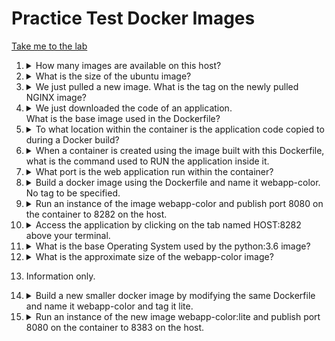 # Practice Test Docker Images

[Take me to the lab](https://kodekloud.com/topic/practice-test-docker-images-2/)

1.  <details>
    <summary>How many images are available on this host?</summary>

    Run the following and count the images.

    ```bash
    docker image ls
    ```

    Alternatively, run

    ```bash
    docker image ls | wc -l
    ```

    This counts the number of lines output by the docker command _including_ the headings, so subract one from the result. Knowing this trick would save time in the exam were you asked a similar question!
    </details>

1.  <details>
    <summary>What is the size of the ubuntu image?</summary>

    Run the following, locate the `ubuntu` image and note its size.

    ```bash
    docker image ls
    ```

    Time saving alternative:

    ```bash
    docker image ls | grep ubuntu
    ```

    This will show only the line containing `ubuntu`. Note the size.
    </details>

1.  <details>
    <summary>We just pulled a new image. What is the tag on the newly pulled NGINX image?</summary>

    Let's go straight with the time saver!

    ```bash
    docker image ls | grep nginx
    ```

    We'll see more than one result. Some were there before, and one wasn't. Identify the correct one from the answers given.
    </details>

1.  <details>
    <summary>We just downloaded the code of an application.<br/>What is the base image used in the Dockerfile?</summary>

    Inspect the Dockerfile in the webapp-color directory.

    1. Check that the dockerfile is indeed called `Dockerfile`

        ```bash
        ls -l webapp-color
        ```

    1. View the content

        ```bash
        cat webapp-color/Dockerfile
        ```

    1. Check the `FROM` line in the output. This specifies the base image.

    </details>

1.  <details>
    <summary>To what location within the container is the application code copied to during a Docker build?</summary>

    From the same Dockerfile, check the `COPY` line.

    </details>

1.  <details>
    <summary>When a container is created using the image built with this Dockerfile, what is the command used to RUN the application inside it.</summary>

    The initial command and areguments that are run when the container starts are specified by the `ENTRYPOINT` in the Dockerfile.

    </details>

1.  <details>
    <summary>What port is the web application run within the container?</summary>

    The port that the container listens on is set with the `EXPOSE` command in the Dockerfile. The application inside should be listening on this port.

    </details>

1.  <details>
    <summary>Build a docker image using the Dockerfile and name it webapp-color. No tag to be specified.</summary>

    Usually we will build an image by running `docker build` in the directory where the Dockerfile resides.

    The `-t` argument is used to name, and optionally tag the built image. At build time:

    * `-t name` names an image
    * `-t name:tag` additionally tags it.

    ```bash
    cd webapp-color
    docker build -t webapp-color .
    ```

    </details>

1.  <details>
    <summary>Run an instance of the image webapp-color and publish port 8080 on the container to 8282 on the host.</summary>

    Here we use the `-p` argument to map the exposed container port to a different port on the host machine. Why do we need this? If we were to run two instances of the same container on the host, they can't both listen on the same host port.

    The format of this argument is `-p hostPort:containerPort`

    ```bash
    docker run -p 8282:8080 webapp-color
    ```

    </details>

1.  <details>
    <summary>Access the application by clicking on the tab named HOST:8282 above your terminal.</summary>

    Follow the instructions to view the app. Hit `CTRL-C` to get your terminal prompt back.

    </details>

1.  <details>
    <summary>What is the base Operating System used by the python:3.6 image?</summary>

    Let's run an instance of the base image. Know that an image which does not have an application to serve will exit immediately, therfore we must give it the command we need it to execute to tell us the base operating system as part of the `docker run` command.

    * On any Linux system, we can find the OS details by running `cat /etc/os-release`
    * When we do `docker run`, anything we add after the image name is passed in as something to run _inside_ the container.

    ```bash
    docker run python:3.6 cat /etc/os-release
    ```

    From the output of the above, the OS can be determined.

    </details>

1.  <details>
    <summary>What is the approximate size of the webapp-color image?</summary>

    ```bash
    docker image ls | grep webapp-color
    ```

    </details>

1.  Information only.

1.  <details>
    <summary>Build a new smaller docker image by modifying the same Dockerfile and name it webapp-color and tag it lite.</summary>

    Know that really small images are usually based on Alpine linux. Let's look for it on [DockerHub](https://hub.docker.com). Note that in the exam you will not have access to DockerHub, but you can normally guess the tag you need to find an Alpine version of a particular container (refer back to question 3 anmd note that the alpine version of `nginx` is by far the smallest. Note also its tag.)

    1.  In the search bar in DockerHub, enter `python`
    1.  From the results, select `python - DOCKER OFFICIAL IMAGE`. Should be the first result.
    1.  Select `Tags` tab
    1.  Enter `3.6` in the tags search.
    1.  If you scroll down a bit, you can see the general format of the tags.
    1.  Search again for `3.6-alpine`. It is there!
    1.  Update the Dockerfile

        ```bash
        vi Dockerfile
        ```

    1.  Change the base image. Update the `FROM` line to `python:3.6-alpine`, save and exit `vi`.
    1.  Build the new image

        ```bash
        docker build -t webapp-color:lite .
        ```

    1. Check results

        ```
        docker image ls | grep webapp-color
        ```

        Now we see both our `webapp-color` images. Note the huge difference in size! When building images, whenever possible your base image should be an Alpine distro. The smalller a container is, the faster it loads. Additionally, you use less resources in your Kubernetes cluster which equates to cost savings. Alpine images are also more secure as there is barely anything installed on them other than what is required to run the operating system.

    <details>

1.  <details>Run an instance of the new image webapp-color:lite and publish port 8080 on the container to 8383 on the host.
    <summary>Run an instance of the new image webapp-color:lite and publish port 8080 on the container to 8383 on the host.</summary>

    This is the same as Q9, but using the new image and a different port.

    ```bash
    docker run -p 8383:8080 webapp-color:lite
    ```

    </details>


